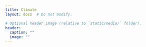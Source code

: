 ```yaml
---
title: Climate
layout: docs  # Do not modify.

# Optional header image (relative to `static/media/` folder).
header:
  caption: ""
  image: ""
---
```

